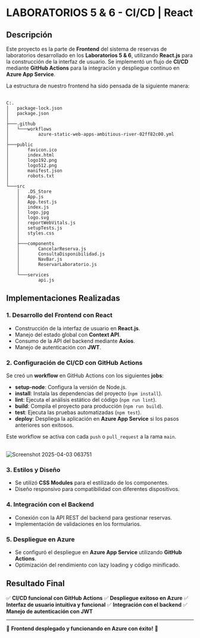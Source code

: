 # LABORATORIOS 5 & 6 - CI/CD | React

## Descripción
Este proyecto es la parte de **Frontend** del sistema de reservas de laboratorios desarrollado en los **Laboratorios 5 & 6**, utilizando **React.js** para la construcción de la interfaz de usuario. Se implementó un flujo de **CI/CD** mediante **GitHub Actions** para la integración y despliegue continuo en **Azure App Service**.

La estructura de nuestro frontend ha sido pensada de la siguiente manera: <br><br>

```
C:.
│   package-lock.json
│   package.json
│
├───.github
│   └───workflows
│           azure-static-web-apps-ambitious-river-02ff82c00.yml
│
├───public
│       favicon.ico
│       index.html
│       logo192.png
│       logo512.png
│       manifest.json
│       robots.txt
│
└───src
    │   .DS_Store
    │   App.js
    │   App.test.js
    │   index.js
    │   logo.jpg
    │   logo.svg
    │   reportWebVitals.js
    │   setupTests.js
    │   styles.css
    │
    ├───components
    │       CancelarReserva.js
    │       ConsultaDisponibilidad.js
    │       NavBar.js
    │       ReservarLaboratorio.js
    │
    └───services
            api.js
```

## Implementaciones Realizadas

### 1. Desarrollo del Frontend con React
- Construcción de la interfaz de usuario en **React.js**.
- Manejo del estado global con **Context API**.
- Consumo de la API del backend mediante **Axios**.
- Manejo de autenticación con **JWT**.

### 2. Configuración de CI/CD con GitHub Actions
Se creó un **workflow** en GitHub Actions con los siguientes **jobs**:
- **setup-node**: Configura la versión de Node.js.
- **install**: Instala las dependencias del proyecto (`npm install`).
- **lint**: Ejecuta el análisis estático del código (`npm run lint`).
- **build**: Compila el proyecto para producción (`npm run build`).
- **test**: Ejecuta las pruebas automatizadas (`npm test`).
- **deploy**: Despliega la aplicación en **Azure App Service** si los pasos anteriores son exitosos.

Este workflow se activa con cada `push` o `pull_request` a la rama `main`. <br><br>

![Screenshot 2025-04-03 063751](https://github.com/user-attachments/assets/c4c37cfb-d501-4003-a803-bb5b6b436304)


### 3. Estilos y Diseño
- Se utilizó **CSS Modules** para el estilizado de los componentes.
- Diseño responsivo para compatibilidad con diferentes dispositivos.

### 4. Integración con el Backend
- Conexión con la API REST del backend para gestionar reservas.
- Implementación de validaciones en los formularios.

### 5. Despliegue en Azure
- Se configuró el despliegue en **Azure App Service** utilizando **GitHub Actions**.
- Optimización del rendimiento con lazy loading y código minificado.

## Resultado Final
✅ **CI/CD funcional con GitHub Actions**
✅ **Despliegue exitoso en Azure**
✅ **Interfaz de usuario intuitiva y funcional**
✅ **Integración con el backend**
✅ **Manejo de autenticación con JWT**

---
🚀 **Frontend desplegado y funcionando en Azure con éxito!** 🎉
